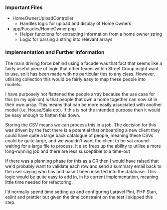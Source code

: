 ### Important Files
- HomeOwnerUploadController
    - Handles logic for upload and display of Home Owners
- app/Facades/HomeOwner.php
    - Helper functions for extracting information from a home owner string
    - Logic for parsing a string into relevant arrays

### Implementation and Further information

The main driving force behind using a facade was that fact that seems like a fairly useful piece of logic that other teams within Street Group might want to use, so it has been made with no particular ties to any class. 
However, utilising collection this would be fairly easy to map these people into models.

I have purposely not flattened the people array because the use case for this (in my opinion) is that people that own a home together can now sit in their own array. 
This means that can be more easily associated with another model (i.e. House/Sale etc).
If this is not the intended purpose then it would be easy enough to flatten this down.

Storing the CSV means we can process this in a job. 
The decision for this was driven by the fact there is a potential that onboarding a new client they could have quite a large back catalogue of people, meaning these CSVs could be quite large, and we wouldn't want the client to be sat around waiting for a large file to process.
It also frees up the ability to utilise a more long-running job and there are less susceptible to a time-out

If there was a planning phase for this as a CR then I would have raised that we'd probably want to validate each row and send a summary email back to the user saying who has and hasn't been inserted into the database.
This logic would be quite easy to add in, in its current implementation, meaning little time needed for refactoring.

I'd normally spend time setting up and configuring Laravel Pint, PHP Stan, eslint and prettier but given the time constraint on the test I skipped this step.
